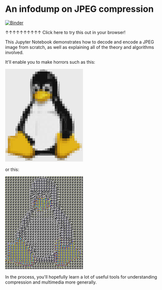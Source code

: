 # An infodump on JPEG compression

[![Binder](https://mybinder.org/badge_logo.svg)](https://mybinder.org/v2/gh/ArcaneNibble/jpeg-tutorial/HEAD?urlpath=%2Fdoc%2Ftree%2Fjpeg.ipynb)

↑↑↑↑↑↑↑↑↑↑ Click here to try this out in your browser!

This Jupyter Notebook demonstrates how to decode and encode a JPEG image from scratch, as well as explaining all of the theory and algorithms involved.

It'll enable you to make horrors such as this:

![corrupted Tux the penguin #1](ipnh_example1.jpg)

or this:

![corrupted Tux the penguin #2](ipnh_example2.jpg)

In the process, you'll hopefully learn a lot of useful tools for understanding compression and multimedia more generally.
